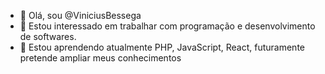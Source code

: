 - 👋 Olá, sou @ViniciusBessega
- 👀 Estou interessado em trabalhar com programação e desenvolvimento de softwares.
- 🌱 Estou aprendendo atualmente PHP, JavaScript, React, futuramente pretende ampliar meus conhecimentos

 <div>
    <a href="https://linktr.ee/viniciusbessega"
    <img height="180em" src="https://github-readme-stats.vercel.app/api?username=viniciusbessega&show_icons=true&themte=dracula&include_all_commits=true%count_private=true"/>
 </div>
